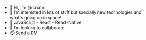 - 👋 Hi, I’m @lcrxmr
- 👀 I’m interested in lots of stuff but specially new technologies and what's going on in space!
- 🌱 JavaScript - React - React-Native
- 💞️ I’m looking to collaborate
- 📫 Send a DM

<!---
lcrxmr/lcrxmr is a ✨ special ✨ repository because its `README.md` (this file) appears on your GitHub profile.
You can click the Preview link to take a look at your changes.
--->
